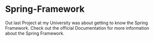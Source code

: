 # Spring-Framework

Out last Project at my University was about getting to know the Spring Framework.
Check out the official Documentation for more information about the Spring Framework. 
